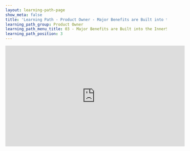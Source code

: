 ```yaml
---
layout: learning-path-page
show_meta: false
title: 'Learning Path - Product Owner - Major Benefits are Built into the InnerSource Process'
learning_path_group: Product Owner
learning_path_menu_title: 03 - Major Benefits are Built into the InnerSource Process
learning_path_position: 3
---
```


<iframe width="560" height="315" src="https://www.youtube.com/embed/CuycPf1DTVQ" frameborder="0" allow="accelerometer; autoplay; encrypted-media; gyroscope; picture-in-picture" allowfullscreen></iframe>
